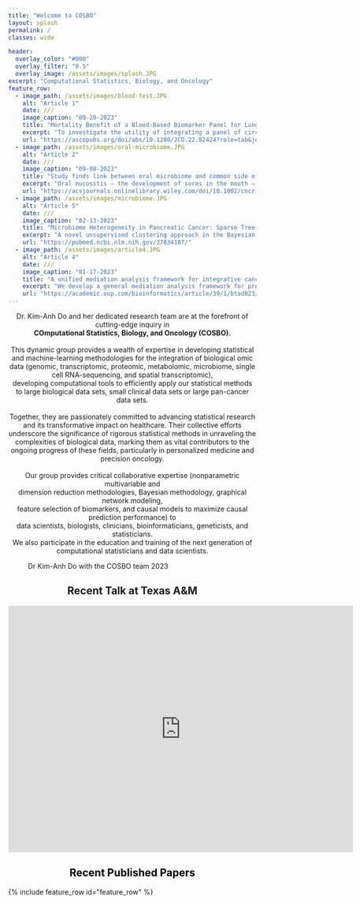 ```yaml
---
title: "Welcome to COSBO"
layout: splash
permalink: /
classes: wide

header:
  overlay_color: "#000"
  overlay_filter: "0.5"
  overlay_image: /assets/images/splash.JPG
excerpt: "Computational Statistics, Biology, and Oncology"
feature_row:
  - image_path: /assets/images/blood-test.JPG
    alt: "Article 1"
    date: ///
    image_caption: "09-20-2023"
    title: "Mortality Benefit of a Blood-Based Biomarker Panel for Lung Cancer on the Basis of the Prostate, Lung, Colorectal, and Ovarian Cohort"
    excerpt: "To investigate the utility of integrating a panel of circulating protein biomarkers in combination with a risk model on the basis of subject characteristics to identify individuals at high risk of harboring a lethal lung cancer... <br/><br/> (Click on title to read more)"
    url: "https://ascopubs.org/doi/abs/10.1200/JCO.22.02424?role=tab&journalCode=jco"
  - image_path: /assets/images/oral-microbiome.JPG
    alt: "Article 2"
    date: ///
    image_caption: "09-08-2023"
    title: "Study finds link between oral microbiome and common side effect in patients with head and neck cancer"
    excerpt: "Oral mucositis – the development of sores in the mouth – is a common side effect for patients with head and neck cancers, affecting as many as 90%. It can lead to difficulty eating, weight loss, and readmission or prolonged hospital stays to manage pain or infections... <br/><br/> (Click on title to read more)"
    url: "https://acsjournals.onlinelibrary.wiley.com/doi/10.1002/cncr.35001"
  - image_path: /assets/images/microbiome.JPG
    alt: "Article 5"
    date: ///
    image_caption: "02-13-2023"
    title: "Microbiome Heterogeneity in Pancreatic Cancer: Sparse Tree-Based Clustering"
    excerpt: "A novel unsupervised clustering approach in the Bayesian framework to characterize variation in the microbiome across cancer patients. Our proposed method innovates over existing model-based clustering approaches, such as the Dirichlet multinomial mixture model... <br/><br/> (Click on title to read more)"
    url: "https://pubmed.ncbi.nlm.nih.gov/37034187/"
  - image_path: /assets/images/article4.JPG
    alt: "Article 4"
    date: ///
    image_caption: "01-17-2023"
    title: "A unified mediation analysis framework for integrative cancer proteogenomics with clinical outcomes"
    excerpt: "We develop a general mediation analysis framework for proteogenomic data that include multiple exposures, multivariate mediators on various scales of effects as appropriate for continuous, binary and survival outcomes. Multilevel molecular... <br/><br/> (Click on title to read more)"
    url: "https://academic.oup.com/bioinformatics/article/39/1/btad023/6989623"    
---
```

<div class="center">
<p style="text-align: center">
Dr. Kim-Anh Do and her dedicated research team are at the forefront of cutting-edge inquiry in <br/> 
<b>COmputational Statistics, Biology, and Oncology (COSBO).</b> <br/>
<br />
This dynamic group provides a wealth of expertise in developing statistical and machine-learning methodologies for the integration of biological omic data (genomic, transcriptomic, proteomic, metabolomic, microbiome, single cell RNA-sequencing, and spatial transcriptomic), <br/>
developing computational tools to efficiently apply our statistical methods <br/>to large biological data sets, small clinical data sets or large pan-cancer data sets.<br/>
<br/>
Together, they are passionately committed to advancing statistical research and its transformative impact on healthcare.
Their collective efforts underscore the significance of rigorous statistical methods in unraveling the complexities of biological data, marking them as vital contributors to the ongoing progress of these fields, particularly in personalized medicine and precision oncology. <br/> <br/>
Our group provides critical collaborative expertise (nonparametric multivariable and <br/>dimension reduction methodologies, Bayesian methodology, graphical network modeling, <br/>
feature selection of biomarkers, and causal models to maximize causal prediction performance) to <br/> data scientists, biologists, clinicians, bioinformaticians, geneticists, and statisticians.
<br/>
We also participate in the education and training of the next generation of computational statisticians and data scientists.</p>
</div>

<div class="center">
<figure class="center">
<img src="{{ site.url }}{{ site.baseurl }}/assets/images/group.jpg" class="responsive-image" alt="">
<figcaption>Dr Kim-Anh Do with the COSBO team 2023</figcaption>
</figure>
</div>

<div class="center">
<h2 style="text-align:center">Recent Talk at Texas A&M</h2>
<iframe src="https://onedrive.live.com/embed?resid=DD1D7A6CCCA3FEEC%2160909&amp;authkey=%21ALLKjlXnQyb-dDA&amp;em=2&amp;wdAr=1.7777777777777777" width="700px" height="500px" frameborder="0">This is an embedded <a target="_blank" href="https://office.com">Microsoft Office</a> presentation, powered by <a target="_blank" href="https://office.com/webapps">Office</a>.</iframe>
</div>

<div>
<a href="/papers" target="_blank" style="text-decoration: none; color: black; text-align:center;"><h2>Recent Published Papers</h2></a>
</div>

{% include feature_row id="feature_row" %}

<!-- {% include feature_row %} -->

<!-- {% include feature_row id="feature_row2" %} -->

<!-- {% include feature_row id="feature_row3" %} -->

<!-- 
Backburner older articles

feature_row2:
  - image_path: /assets/images/article4.JPG
    alt: "Article 4"
    title: "A unified mediation analysis framework for integrative cancer proteogenomics with clinical outcomes"
    excerpt: 'We develop a general mediation analysis framework for proteogenomic data that include multiple exposures, multivariate mediators on various scales of effects as appropriate for continuous, binary and survival outcomes. Multilevel molecular profiling of tumors and the integrative analysis with clinical outcomes have enabled a deeper characterization of cancer treatment. Mediation analysis has emerged as a promising statistical tool to identify and quantify the intermediate mechanisms by which a gene affects an outcome. However, existing methods lack a unified approach to handle various types of outcome variables, making them unsuitable for high-throughput molecular profiling data with highly interconnected variables. Our estimation method avoids imposing constraints on model parameters such as the rare disease assumption, while accommodating multiple exposures and high-dimensional mediators. We compare our approach to other methods in extensive simulation studies at a range of sample sizes, disease prevalence and number of false mediators. Using kidney renal clear cell carcinoma proteogenomic data, we identify genes that are mediated by proteins and the underlying mechanisms on various survival outcomes that capture short- and long-term disease-specific clinical characteristics.'
    url: "https://academic.oup.com/bioinformatics/article/39/1/btad023/6989623"
  - image_path: /assets/images/genomics.JPG
    alt: "Article 6"
    title: "DINGO: differential network analysis in genomics"
    excerpt: 'Cancer progression and development are initiated by aberrations in various molecularnetworks through coordinated changes across multiple genes and pathways. It is important tounderstand how these networks change under different stress conditions and/or patient-speciﬁcgroups to infer differential patterns of activation and inhibition. Existing methods are limited to cor-relation networks that are independently estimated from separate group-speciﬁc data and withoutdue consideration of relationships that are conserved across multiple groups.'
    url: "https://www.researchgate.net/publication/279863741_DINGO_Differential_Network_Analysis_in_Genomics"
feature_row3:
  - image_path: /assets/images/genomics.JPG
    alt: "Article 7"
    title: "iDINGO—integrative differential network analysis in genomics with Shiny application"
    excerpt: "Differential network analysis is a vital approach for unraveling the intricate network rewiring implicated in disease progression and development. By constructing differential networks from diverse 'omics data sources, we gain a comprehensive understanding of how interactive systems differ within distinct patient-specific groups. While DINGO has been invaluable in inferring group-specific dependencies and constructing differential networks, it and similar tools are constrained in their ability to analyze data stemming from a single platform. Furthermore, these tools often disregard the hierarchical structure intrinsic to multi-'omics data. To address these limitations, we introduce the iDINGO R package. This innovative tool estimates group-specific dependencies, providing insights into integrative differential networks while accounting for the biological hierarchy among 'omics platforms. Additionally, we've created a user-friendly Shiny application that streamlines the analysis and visualization of results, aiding in the identification of hub genes across platforms."
    url: "https://www.ncbi.nlm.nih.gov/pmc/articles/PMC6030922/"
  - image_path: /assets/images/article8.JPG
    alt: "Article 8"
    title: "Personalized Integrated Network Modeling of the Cancer Proteome Atlas"
    excerpt: 'Personalized (patient-specific) approaches have recently emerged with a precision medicine paradigm that acknowledges the fact that molecular pathway structures and activity might be considerably different within and across tumors. The functional cancer genome and proteome provide rich sources of information to identify patient-specific variations in signaling pathways and activities within and across tumors; however, current analytic methods lack the ability to exploit the diverse and multi-layered architecture of these complex biological networks. We assessed pan-cancer pathway activities for >7700 patients across 32 tumor types from The Cancer Proteome Atlas by developing a personalized cancer-specific integrated network estimation (PRECISE) model. PRECISE is a general Bayesian framework for integrating existing interaction databases, data-driven de novo causal structures, and upstream molecular profiling data to estimate cancer-specific integrated networks, infer patient-specific networks and elicit interpretable pathway-level signatures. PRECISE-based pathway signatures, can delineate pan-cancer commonalities and differences in proteomic network biology within and across tumors, demonstrates robust tumor stratification that is both biologically and clinically informative and superior prognostic power compared to existing approaches. Towards establishing the translational relevance of the functional proteome in research and clinical settings, we provide an online, publicly available, comprehensive database and visualization repository of our findings: https://mjha.shinyapps.io/PRECISE/.'
    url: "https://www.nature.com/articles/s41598-018-32682-x"
  - image_path: /assets/images/article9.JPG
    alt: "Article 9"
    title: "A Bayesian integrative approach for multi-platform genomic data: A kidney cancer case study"
    excerpt: 'Integration of genomic data from multiple platforms has the capability to increase precision, accuracy, and statistical power in the identification of prognostic biomarkers. A fundamental problem faced in many multi-platform studies is unbalanced sample sizes due to the inability to obtain measurements from all the platforms for all the patients in the study. We have developed a novel Bayesian approach that integrates multi-regression models to identify a small set of biomarkers that can accurately predict time-to-event outcomes. This method fully exploits the amount of available information across platforms and does not exclude any of the subjects from the analysis. Through simulations, we demonstrate the utility of our method and compare its performance to that of methods that do not borrow information across regression models. Motivated by The Cancer Genome Atlas kidney renal cell carcinoma dataset, our methodology provides novel insights missed by non-integrative models.'
    url: "https://onlinelibrary.wiley.com/doi/abs/10.1111/biom.12587"
  - image_path: /assets/images/cells.JPG
    alt: "Article 3"
    date: ///
    image_caption: "09-22-2022"
    title: "A machine learning-based method for automatically identifying novel cells in annotating single-cell RNA-seq data"
    excerpt: "Single-cell RNA sequencing (scRNA-seq) has been widely used to decompose complex tissues into functionally distinct cell types. The first and usually the most important step of scRNA-seq data analysis is to accurately annotate the cell labels... <br/><br/> (Click on title to read more)"
    url: "https://academic.oup.com/bioinformatics/article/38/21/4885/6694844"

--> 